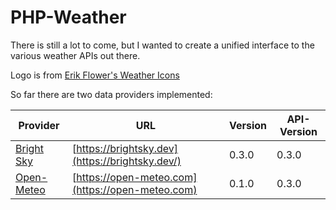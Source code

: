 # PHP-Weather

There is still a lot to come, but I wanted to create a unified interface to the various weather APIs out there.

Logo is from [Erik Flower's Weather Icons](https://erikflowers.github.io/weather-icons/)

So far there are two data providers implemented:

| Provider | URL | Version | API-Version |
| -------- | --- | ------- | ----------- |
| [Bright Sky](https://github.com/php-weather/brightsky) | [https://brightsky.dev](https://brightsky.dev/) | 0.3.0 | 0.3.0 |
| [Open-Meteo](https://github.com/php-weather/open-meteo) | [https://open-meteo.com](https://open-meteo.com) | 0.1.0 | 0.3.0 |
